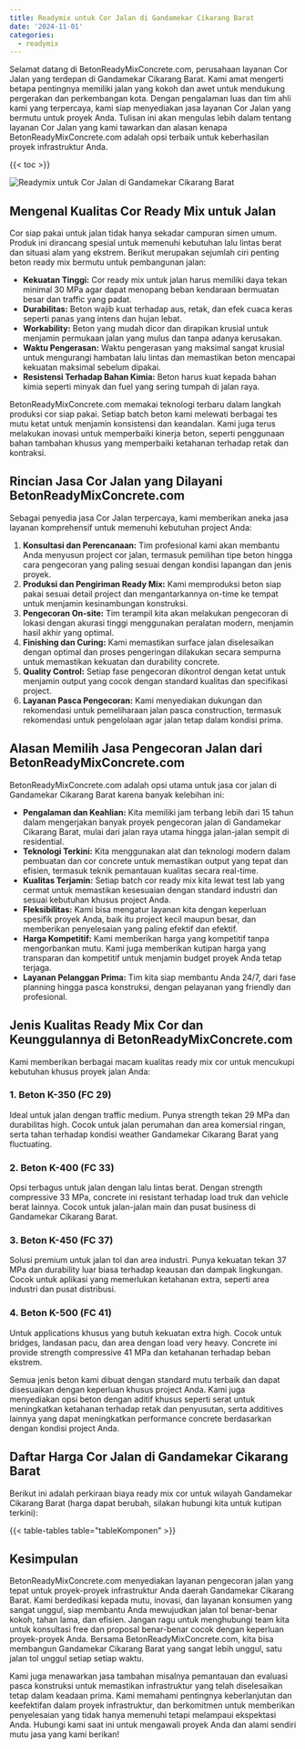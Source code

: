 ```yaml
---
title: Readymix untuk Cor Jalan di Gandamekar Cikarang Barat
date: '2024-11-01'
categories:
  - readymix
---
```


Selamat datang di BetonReadyMixConcrete.com, perusahaan layanan Cor Jalan yang terdepan di Gandamekar Cikarang Barat. Kami amat mengerti betapa pentingnya memiliki jalan yang kokoh dan awet untuk mendukung pergerakan dan perkembangan kota. Dengan pengalaman luas dan tim ahli kami yang terpercaya, kami siap menyediakan jasa layanan Cor Jalan yang bermutu untuk proyek Anda. Tulisan ini akan mengulas lebih dalam tentang layanan Cor Jalan yang kami tawarkan dan alasan kenapa BetonReadyMixConcrete.com adalah opsi terbaik untuk keberhasilan proyek infrastruktur Anda.

{{< toc >}}

![Readymix untuk Cor Jalan di Gandamekar Cikarang Barat](https://betoncor8.github.io/cor/harga-beton-readymix-concrete%20(26).png)

## Mengenal Kualitas Cor Ready Mix untuk Jalan

Cor siap pakai untuk jalan tidak hanya sekadar campuran simen umum. Produk ini dirancang spesial untuk memenuhi kebutuhan lalu lintas berat dan situasi alam yang ekstrem. Berikut merupakan sejumlah ciri penting beton ready mix bermutu untuk pembangunan jalan:

- **Kekuatan Tinggi:** Cor ready mix untuk jalan harus memiliki daya tekan minimal 30 MPa agar dapat menopang beban kendaraan bermuatan besar dan traffic yang padat.
- **Durabilitas:** Beton wajib kuat terhadap aus, retak, dan efek cuaca keras seperti panas yang intens dan hujan lebat.
- **Workability:** Beton yang mudah dicor dan dirapikan krusial untuk menjamin permukaan jalan yang mulus dan tanpa adanya kerusakan.
- **Waktu Pengerasan:** Waktu pengerasan yang maksimal sangat krusial untuk mengurangi hambatan lalu lintas dan memastikan beton mencapai kekuatan maksimal sebelum dipakai.
- **Resistensi Terhadap Bahan Kimia:** Beton harus kuat kepada bahan kimia seperti minyak dan fuel yang sering tumpah di jalan raya.

BetonReadyMixConcrete.com memakai teknologi terbaru dalam langkah produksi cor siap pakai. Setiap batch beton kami melewati berbagai tes mutu ketat untuk menjamin konsistensi dan keandalan. Kami juga terus melakukan inovasi untuk memperbaiki kinerja beton, seperti penggunaan bahan tambahan khusus yang memperbaiki ketahanan terhadap retak dan kontraksi.

## Rincian Jasa Cor Jalan yang Dilayani BetonReadyMixConcrete.com

Sebagai penyedia jasa Cor Jalan terpercaya, kami memberikan aneka jasa layanan komprehensif untuk memenuhi kebutuhan project Anda:

1. **Konsultasi dan Perencanaan:** Tim profesional kami akan membantu Anda menyusun project cor jalan, termasuk pemilihan tipe beton hingga cara pengecoran yang paling sesuai dengan kondisi lapangan dan jenis proyek.
2. **Produksi dan Pengiriman Ready Mix:** Kami memproduksi beton siap pakai sesuai detail project dan mengantarkannya on-time ke tempat untuk menjamin kesinambungan konstruksi.
3. **Pengecoran On-site:** Tim terampil kita akan melakukan pengecoran di lokasi dengan akurasi tinggi menggunakan peralatan modern, menjamin hasil akhir yang optimal.
4. **Finishing dan Curing:** Kami memastikan surface jalan diselesaikan dengan optimal dan proses pengeringan dilakukan secara sempurna untuk memastikan kekuatan dan durability concrete.
5. **Quality Control:** Setiap fase pengecoran dikontrol dengan ketat untuk menjamin output yang cocok dengan standard kualitas dan specifikasi project.
6. **Layanan Pasca Pengecoran:** Kami menyediakan dukungan dan rekomendasi untuk pemeliharaan jalan pasca construction, termasuk rekomendasi untuk pengelolaan agar jalan tetap dalam kondisi prima.

## Alasan Memilih Jasa Pengecoran Jalan dari BetonReadyMixConcrete.com

BetonReadyMixConcrete.com adalah opsi utama untuk jasa cor jalan di Gandamekar Cikarang Barat karena banyak kelebihan ini:

- **Pengalaman dan Keahlian:** Kita memiliki jam terbang lebih dari 15 tahun dalam mengerjakan banyak proyek pengecoran jalan di Gandamekar Cikarang Barat, mulai dari jalan raya utama hingga jalan-jalan sempit di residential.
- **Teknologi Terkini:** Kita menggunakan alat dan teknologi modern dalam pembuatan dan cor concrete untuk memastikan output yang tepat dan efisien, termasuk teknik pemantauan kualitas secara real-time.
- **Kualitas Terjamin:** Setiap batch cor ready mix kita lewat test lab yang cermat untuk memastikan kesesuaian dengan standard industri dan sesuai kebutuhan khusus project Anda.
- **Fleksibilitas:** Kami bisa mengatur layanan kita dengan keperluan spesifik proyek Anda, baik itu project kecil maupun besar, dan memberikan penyelesaian yang paling efektif dan efektif.
- **Harga Kompetitif:** Kami memberikan harga yang kompetitif tanpa mengorbankan mutu. Kami juga memberikan kutipan harga yang transparan dan kompetitif untuk menjamin budget proyek Anda tetap terjaga.
- **Layanan Pelanggan Prima:** Tim kita siap membantu Anda 24/7, dari fase planning hingga pasca konstruksi, dengan pelayanan yang friendly dan profesional.

## Jenis Kualitas Ready Mix Cor dan Keunggulannya di BetonReadyMixConcrete.com

Kami memberikan berbagai macam kualitas ready mix cor untuk mencukupi kebutuhan khusus proyek jalan Anda:

### 1\. Beton K-350 (FC 29)

Ideal untuk jalan dengan traffic medium. Punya strength tekan 29 MPa dan durabilitas high. Cocok untuk jalan perumahan dan area komersial ringan, serta tahan terhadap kondisi weather Gandamekar Cikarang Barat yang fluctuating.

### 2\. Beton K-400 (FC 33)

Opsi terbagus untuk jalan dengan lalu lintas berat. Dengan strength compressive 33 MPa, concrete ini resistant terhadap load truk dan vehicle berat lainnya. Cocok untuk jalan-jalan main dan pusat business di Gandamekar Cikarang Barat.

### 3\. Beton K-450 (FC 37)

Solusi premium untuk jalan tol dan area industri. Punya kekuatan tekan 37 MPa dan durability luar biasa terhadap keausan dan dampak lingkungan. Cocok untuk aplikasi yang memerlukan ketahanan extra, seperti area industri dan pusat distribusi.

### 4\. Beton K-500 (FC 41)

Untuk applications khusus yang butuh kekuatan extra high. Cocok untuk bridges, landasan pacu, dan area dengan load very heavy. Concrete ini provide strength compressive 41 MPa dan ketahanan terhadap beban ekstrem.

Semua jenis beton kami dibuat dengan standard mutu terbaik dan dapat disesuaikan dengan keperluan khusus project Anda. Kami juga menyediakan opsi beton dengan aditif khusus seperti serat untuk meningkatkan ketahanan terhadap retak dan penyusutan, serta additives lainnya yang dapat meningkatkan performance concrete berdasarkan dengan kondisi project Anda.

## Daftar Harga Cor Jalan di Gandamekar Cikarang Barat

Berikut ini adalah perkiraan biaya ready mix cor untuk wilayah Gandamekar Cikarang Barat (harga dapat berubah, silakan hubungi kita untuk kutipan terkini):

{{< table-tables table="tableKomponen" >}}

## Kesimpulan

BetonReadyMixConcrete.com menyediakan layanan pengecoran jalan yang tepat untuk proyek-proyek infrastruktur Anda daerah Gandamekar Cikarang Barat. Kami berdedikasi kepada mutu, inovasi, dan layanan konsumen yang sangat unggul, siap membantu Anda mewujudkan jalan tol benar-benar kokoh, tahan lama, dan efisien. Jangan ragu untuk menghubungi team kita untuk konsultasi free dan proposal benar-benar cocok dengan keperluan proyek-proyek Anda. Bersama BetonReadyMixConcrete.com, kita bisa membangun Gandamekar Cikarang Barat yang sangat lebih unggul, satu jalan tol unggul setiap setiap waktu.

Kami juga menawarkan jasa tambahan misalnya pemantauan dan evaluasi pasca konstruksi untuk memastikan infrastruktur yang telah diselesaikan tetap dalam keadaan prima. Kami memahami pentingnya keberlanjutan dan keefektifan dalam proyek infrastruktur, dan berkomitmen untuk memberikan penyelesaian yang tidak hanya memenuhi tetapi melampaui ekspektasi Anda. Hubungi kami saat ini untuk mengawali proyek Anda dan alami sendiri mutu jasa yang kami berikan!
